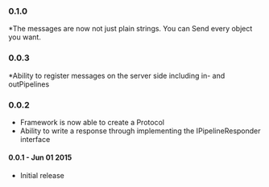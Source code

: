 ### 0.1.0

 *The messages are now not just plain strings. You can Send every object you want.

### 0.0.3

 *Ability to register messages on the server side including in- and outPipelines

### 0.0.2

 * Framework is now able to create a Protocol
 * Ability to write a response through implementing the IPipelineResponder interface

#### 0.0.1 - Jun 01 2015

* Initial release


